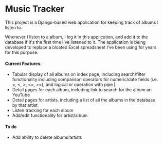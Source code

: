 # Music Tracker

This project is a Django-based web application for keeping track of albums I
listen to.

Whenever I listen to a album, I log it in this application, and add it to the
database if it's the first time I've listened to it. The application is being
developed to replace a bloated Excel spreadsheet I've been using for years for
this purpose.

#### Current Features
* Tabular display of all albums on index page, including search/filter
  functionality including comparison operators for numeric/date fields (i.e.
    =, <, >, <=, >=), and logical or operation with pipe |
* Detail pages for each album, including link to search
  for the album on YouTube
* Detail pages for artists, including a list of all the
  albums in the database by that artist
* Listen tracking for each album
* Add/edit functionality for artist/album

#### To do
* Add ability to delete albums/artists

